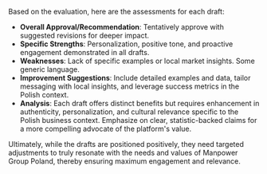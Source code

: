 Based on the evaluation, here are the assessments for each draft:

- **Overall Approval/Recommendation**: Tentatively approve with suggested revisions for deeper impact.
- **Specific Strengths**: Personalization, positive tone, and proactive engagement demonstrated in all drafts.
- **Weaknesses**: Lack of specific examples or local market insights. Some generic language.
- **Improvement Suggestions**: Include detailed examples and data, tailor messaging with local insights, and leverage success metrics in the Polish context.
- **Analysis**: Each draft offers distinct benefits but requires enhancement in authenticity, personalization, and cultural relevance specific to the Polish business context. Emphasize on clear, statistic-backed claims for a more compelling advocate of the platform's value.

Ultimately, while the drafts are positioned positively, they need targeted adjustments to truly resonate with the needs and values of Manpower Group Poland, thereby ensuring maximum engagement and relevance.